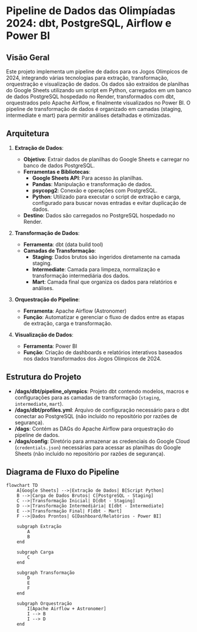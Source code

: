 # Pipeline de Dados das Olimpíadas 2024: dbt, PostgreSQL, Airflow e Power BI

## Visão Geral

Este projeto implementa um pipeline de dados para os Jogos Olímpicos de 2024, integrando várias tecnologias para extração, transformação, orquestração e visualização de dados. Os dados são extraídos de planilhas do Google Sheets utilizando um script em Python, carregados em um banco de dados PostgreSQL hospedado no Render, transformados com dbt, orquestrados pelo Apache Airflow, e finalmente visualizados no Power BI. O pipeline de transformação de dados é organizado em camadas (staging, intermediate e mart) para permitir análises detalhadas e otimizadas.

## Arquitetura

1. **Extração de Dados**:
   - **Objetivo**: Extrair dados de planilhas do Google Sheets e carregar no banco de dados PostgreSQL.
   - **Ferramentas e Bibliotecas**:
     - **Google Sheets API**: Para acesso às planilhas.
     - **Pandas**: Manipulação e transformação de dados.
     - **psycopg2**: Conexão e operações com PostgreSQL.
     - **Python**: Utilizado para executar o script de extração e carga, configurado para buscar novas entradas e evitar duplicação de dados.
   - **Destino**: Dados são carregados no PostgreSQL hospedado no Render.

2. **Transformação de Dados**:
   - **Ferramenta**: dbt (data build tool)
   - **Camadas de Transformação**:
     - **Staging**: Dados brutos são ingeridos diretamente na camada staging.
     - **Intermediate**: Camada para limpeza, normalização e transformação intermediária dos dados.
     - **Mart**: Camada final que organiza os dados para relatórios e análises.

3. **Orquestração do Pipeline**:
   - **Ferramenta**: Apache Airflow (Astronomer)
   - **Função**: Automatizar e gerenciar o fluxo de dados entre as etapas de extração, carga e transformação.

4. **Visualização de Dados**:
   - **Ferramenta**: Power BI
   - **Função**: Criação de dashboards e relatórios interativos baseados nos dados transformados dos Jogos Olímpicos de 2024.

## Estrutura do Projeto

- **/dags/dbt/pipeline_olympics**: Projeto dbt contendo modelos, macros e configurações para as camadas de transformação (`staging`, `intermediate`, `mart`).
- **/dags/dbt/profiles.yml**: Arquivo de configuração necessário para o dbt conectar ao PostgreSQL (não incluído no repositório por razões de segurança).
- **/dags**: Contém as DAGs do Apache Airflow para orquestração do pipeline de dados.
- **/dags/config**: Diretório para armazenar as credenciais do Google Cloud (`credentials.json`) necessárias para acessar as planilhas do Google Sheets (não incluído no repositório por razões de segurança).

## Diagrama de Fluxo do Pipeline

```mermaid
flowchart TD
    A[Google Sheets] -->|Extração de Dados| B[Script Python]
    B -->|Carga de Dados Brutos| C[PostgreSQL - Staging]
    C -->|Transformação Inicial| D[dbt - Staging]
    D -->|Transformação Intermediária| E[dbt - Intermediate]
    E -->|Transformação Final| F[dbt - Mart]
    F -->|Dados Prontos| G[Dashboard/Relatórios - Power BI]

    subgraph Extração
        A
        B
    end

    subgraph Carga
        C
    end

    subgraph Transformação
        D
        E
        F
    end

    subgraph Orquestração
        I[Apache Airflow + Astronomer]
        I --> B
        I --> D
    end
```

